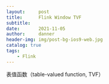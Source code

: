 ```yaml
---
layout:     post
title:      Flink Window TVF
subtitle:   
date:       2021-11-05
author:     danner
header-img: img/post-bg-ios9-web.jpg
catalog: true
tags:
    - Flink
---
```


表值函数（table-valued function, TVF）